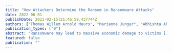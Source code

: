 ```yaml
---
title: "How Attackers Determine the Ransom in Ransomware Attacks"
date: 2022-06-01
publishDate: 2023-02-15T21:46:59.437744Z
authors: ["Thomas Willem Arnold Meurs", "Marianne Junger", "Abhishta Abhishta", "Erik Tews"]
publication_types: ["0"]
abstract: "Ransomware may lead to massive economic damage to victims [13]. However, it is still unclear how attackers determine the amount of ransom. In this poster we empirically study the ransom requested by attackers in ransomware attacks. We analysed 371 ransomware attacks reported to the Dutch Police between 2019 and 2021. Our results indicate that attackertextquoterights effort and opportunity are important predictors for the ransom requested. The goal of the poster is to invite other researchers for collaboration."
featured: false
publication: ""
---
```


